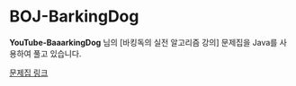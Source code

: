 # BOJ-BarkingDog

**YouTube-BaaarkingDog** 님의 [바킹독의 실전 알고리즘 강의] 문제집을 Java를 사용하여 풀고 있습니다.

[문제집 링크](https://github.com/encrypted-def/basic-algo-lecture/blob/master/workbook.md)

